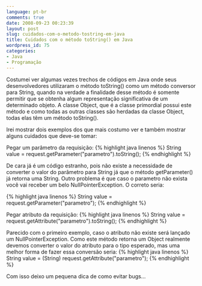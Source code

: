 ```yaml
---
language: pt-br
comments: true
date: 2008-09-23 00:23:39
layout: post
slug: cuidados-com-o-metodo-tostring-em-java
title: Cuidados com o método toString() em Java
wordpress_id: 75
categories:
- Java
- Programação
---
```


Costumei ver algumas vezes trechos de códigos em Java onde seus desenvolvedores utilizaram o método toString() como um método conversor para String, quando na verdade a finalidade desse método é somente permitir que se obtenha algum representação significativa de um determinado objeto. A classe Object, que é a classe primordial possui este método e como todas as outras classes são herdadas da classe Object, todas elas têm um método toString().

Irei mostrar dois exemplos dos que mais costumo ver e também mostrar alguns cuidados que deve-se tomar:

Pegar um parâmetro da requisição:
{% highlight java linenos %}
String value = request.getParameter("parametro").toString();
{% endhighlight %}

De cara já é um código estranho, pois não existe a necessidade de converter o valor do parâmetro para String já que o método getParameter() já retorna uma String. Outro problema é que caso o parametro não exista você vai receber um belo NullPointerException. O correto seria:

{% highlight java linenos %}
String value = request.getParameter("parametro");
{% endhighlight %}

Pegar atributo da requisição:
{% highlight java linenos %}
String value = request.getAttribute("parametro").toString();
{% endhighlight %}

Parecido com o primeiro exemplo, caso o atributo não existe será lançado um NullPointerException. Como este método retorna um Object realmente devemos converter o valor do atributo para o tipo esperado, mas uma melhor forma de fazer essa conversão seria:
{% highlight java linenos %}
String value = (String) request.getAttribute("parametro");
{% endhighlight %}

Com isso deixo um pequena dica de como evitar bugs...